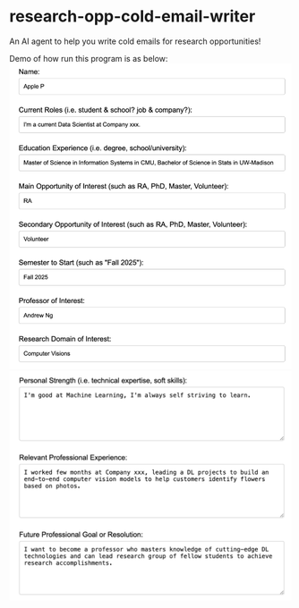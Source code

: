 # research-opp-cold-email-writer
An AI agent to help you write cold emails for research opportunities!

Demo of how run this program is as below:
![alt text](https://github.com/crazyaiproduct/research-opp-cold-email-writer/blob/main/images/demo1.png)
![alt text](https://github.com/crazyaiproduct/research-opp-cold-email-writer/blob/main/images/demo2.png)
